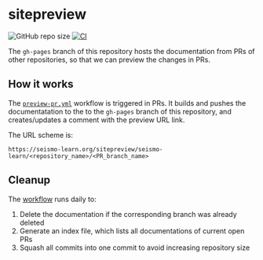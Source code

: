 # sitepreview

![GitHub repo size](https://img.shields.io/github/repo-size/seismo-learn/sitepreview)
[![CI](https://github.com/seismo-learn/sitepreview/workflows/CI/badge.svg)](https://github.com/seismo-learn/sitepreview/actions?query=workflow%3ACI)

The `gh-pages` branch of this repository hosts the documentation from PRs
of other repositories, so that we can preview the changes in PRs.

## How it works

The [`preview-pr.yml`](https://github.com/seismo-learn/seismology101/blob/main/.github/workflows/preview-pr.yml)
workflow is triggered in PRs. It builds and pushes the documentatation to the
to the `gh-pages` branch of this repository, and creates/updates a comment
with the preview URL link.

The URL scheme is:

    https://seismo-learn.org/sitepreview/seismo-learn/<repository_name>/<PR_branch_name>

## Cleanup

The [workflow](.github/workflows/cleanup.yaml) runs daily to:

1. Delete the documentation if the corresponding branch was already deleted
2. Generate an index file, which lists all documentations of current open PRs
3. Squash all commits into one commit to avoid increasing repository size
